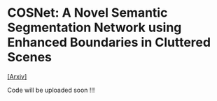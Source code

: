 # COSNet: A Novel Semantic Segmentation Network using Enhanced Boundaries in Cluttered Scenes

[[Arxiv]]()

Code will be uploaded soon !!!
